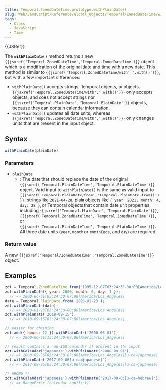 ```yaml
---
title: Temporal.ZonedDateTime.prototype.withPlainDate()
slug: Web/JavaScript/Reference/Global_Objects/Temporal/ZonedDateTime/withPlainDate
tags:
  - Class
  - JavaScript
  - Time
---
```

{{JSRef}}

<p class="summary"><span class="seoSummary">The <strong><code>withPlainDate()</code></strong> method returns a new <code>{{jsxref('Temporal.ZonedDateTime','Temporal.ZonedDateTime')}}</code> object which is a modification of the original date and time with a new date.</span> This method is similar to <code>{{jsxref('Temporal.ZonedDateTime/with','.with()')}}</code>, but with a few important differences:</p>

- `withPlainDate()` accepts strings, Temporal objects, or objects.
  `{{jsxref('Temporal.ZonedDateTime/with','.with()')}}` only
  accepts objects, and does not accept strings nor
  `{{jsxref('Temporal.PlainDate','Temporal.PlainDate')}}`
  objects, because they can contain calendar information.
- `withPlainDate()` updates all date units, whereas
  `{{jsxref('Temporal.ZonedDateTime/with','.with()')}}` only
  changes units that are present in the input object.

## Syntax

```js
withPlainDate(plainDate)
```

### Parameters

- `plainDate`
  - : The date that should replace the date of the original
    `{{jsxref('Temporal.PlainDateTime','Temporal.PlainDateTime')}}`
    object. Valid input to `withPlainDate()` is the same as valid input to
    `{{jsxref('Temporal.PlainDate/from','Temporal.PlainDate.from()')}}`:
    strings like `2021-04-28`, plain objects like
    `{ year: 2021, month: 4, day: 28 }`, or Temporal objects that contain date
    unit properties, including
    `{{jsxref('Temporal.PlainDate','Temporal.PlainDate')}}`,
    `{{jsxref('Temporal.ZonedDateTime','Temporal.ZonedDateTime')}}`,
    or
    `{{jsxref('Temporal.PlainDateTime','Temporal.PlainDateTime')}}`.
    All three date units (`year`, `month` or `monthCode`, and `day`) are
    required.

### Return value

A new
`{{jsxref('Temporal/ZonedDateTime','Temporal.ZonedDateTime')}}`
object.

## Examples

```js
zdt = Temporal.ZonedDateTime.from('1995-12-07T03:24:30-08:00[America/Los_Angeles]');
zdt.withPlainDate({ year: 2000, month: 6, day: 1 });
  // => 2000-06-01T03:24:30-07:00[America/Los_Angeles]
date = Temporal.PlainDate.from('2020-01-23');
zdt.withPlainDate(date);
  // => 2020-01-23T03:24:30-08:00[America/Los_Angeles]
zdt.withPlainDate('2018-09-15');
  // => 2018-09-15T03:24:30-07:00[America/Los_Angeles]

// easier for chaining
zdt.add({ hours: 12 }).withPlainDate('2000-06-01');
  // => 2000-06-01T15:24:30-07:00[America/Los_Angeles]

// result contains a non-ISO calendar if present in the input
zdt.withCalendar('japanese').withPlainDate('2008-09-06');
  // => 2008-09-06T03:24:30-07:00[America/Los_Angeles][u-ca=japanese]
zdt.withPlainDate('2017-09-06[u-ca=japanese]');
  // => 2017-09-06T03:24:30-07:00[America/Los_Angeles][u-ca=japanese]
```

```js example-bad
/* WRONG */
zdt.withCalendar('japanese').withPlainDate('2017-09-06[u-ca=hebrew]');
  // => RangeError (calendar conflict)
```
